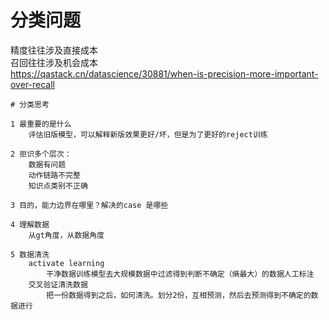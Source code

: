 # 分类问题

精度往往涉及直接成本  
召回往往涉及机会成本  
https://qastack.cn/datascience/30881/when-is-precision-more-important-over-recall  


```
# 分类思考

1 最重要的是什么
    评估旧版模型，可以解释新版效果更好/坏，但是为了更好的reject训练 

2 拒识多个层次：
    数据有问题
    动作链路不完整
    知识点类别不正确

3 目的，能力边界在哪里？解决的case 是哪些

4 理解数据
	从gt角度，从数据角度

5 数据清洗
    activate learning
        干净数据训练模型去大规模数据中过滤得到判断不确定（熵最大）的数据人工标注
    交叉验证清洗数据
        把一份数据得到之后，如何清洗。划分2份，互相预测，然后去预测得到不确定的数据进行

```